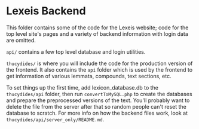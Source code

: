 # Lexeis Backend

This folder contains some of the code for the Lexeis website; code for the top level site's pages and a variety of backend information with login data are omitted.

`api/` contains a few top level database and login utilities.

 `thucydides/` is where you will include the code for the production version of the frontend. It also contains the `api` folder which is used by the frontend to get information of various lemmata, compounds, text sections, etc.

 To set things up the first time, add lexicon_database.db to the `thucydides/api` folder, then run `convertToMySQL.php` to create the databases and prepare the preprocessed versions of the text. You'll probably want to delete the file from the server after that so random people can't reset the database to scratch. For more info on how the backend files work, look at `thucydides/api/server_only/README.md`.
